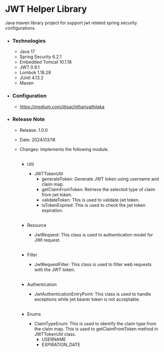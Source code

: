 # JWT Helper Library
Java maven library project for support jwt related spring security configurations.

* ### Technologies
  * Java 17
  * Spring Security 6.2.1
  * Embedded Tomcat 10.1.18
  * JWT 0.9.1
  * Lombok 1.18.28
  * JUnit 4.13.2
  * Maven

* ### Configuration
    * https://medium.com/@sachithariyathilaka

* ### Release Note
  * Release: 1.0.0 
  * Date: 2024/03/16
  * Changes: Implements the following module. <br><br>

    * Util
         * JWTTokenUtil
           * generateToken: Generate JWT token using username and claim map.
           * getClaimFromToken: Retrieve the selected type of claim from jwt token.
           * validateToken: This is used to validate jwt token.
           * isTokenExpired: This is used to check the jwt token expiration. <br><br>

    * Resource
      * JwtRequest: This class is used to authentication model for JWt request. <br><br>
    
    * Filter
      * JwtRequestFilter: This class is used to filter web requests with the JWT token. <br><br>
    
    * Authentication
      * JwtAuthenticationEntryPoint: This class is used to handle exceptions while jwt bearer token is not acceptable. <br><br>

    * Enums
      * ClaimTypeEnum: This is used to identify the claim type from the claim map. This is used to getClaimFromToken method in JWTTokenUtil class.
        * USERNAME
        * EXPIRATION_DATE

